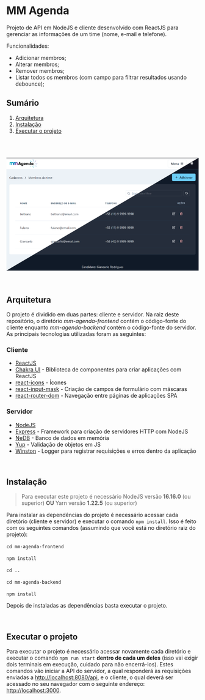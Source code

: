 # MM Agenda

Projeto de API em NodeJS e cliente desenvolvido com ReactJS para gerenciar as informações de um time (nome, e-mail e telefone).

Funcionalidades:

- Adicionar membros;
- Alterar membros;
- Remover membros;
- Listar todos os membros (com campo para filtrar resultados usando debounce);

## Sumário

1. [Arquitetura](#arquitetura)
2. [Instalação](#instalação)
3. [Executar o projeto](#executar-o-projeto)

<br />
<br>

![Alt text](images/mm-agenda.png?raw=true "MM Agenda")

<br>

## Arquitetura

O projeto é dividido em duas partes: cliente e servidor. Na raiz deste repositório, o diretório _mm-agenda-frontend_ contém o código-fonte do cliente enquanto _mm-agenda-backend_ contém o código-fonte do servidor. As principais tecnologias utilizadas foram as seguintes:

### Cliente

- [ReactJS](https://pt-br.reactjs.org/)
- [Chakra UI](https://chakra-ui.com/) - Biblioteca de componentes para criar aplicações com ReactJS
- [react-icons](https://react-icons.github.io/react-icons) - Ícones
- [react-input-mask](https://www.npmjs.com/package/react-input-mask) - Criação de campos de formulário com máscaras
- [react-router-dom](https://v5.reactrouter.com/web/guides/quick-start) - Navegação entre páginas de aplicações SPA

### Servidor

- [NodeJS](https://nodejs.org/en/)
- [Express](https://expressjs.com/pt-br/) - Framework para criação de servidores HTTP com NodeJS
- [NeDB](https://github.com/louischatriot/nedb) - Banco de dados em memória
- [Yup](https://github.com/jquense/yup) - Validação de objetos em JS
- [Winston](https://github.com/winstonjs/winston) - Logger para registrar requisições e erros dentro da aplicação

<br />

## Instalação

> Para executar este projeto é necessário NodeJS versão **16.16.0** (ou superior) **OU** Yarn versão **1.22.5** (ou superior)

Para instalar as dependências do projeto é necessário acessar cada diretório (cliente e servidor) e executar o comando `npm install`. Isso é feito com os seguintes comandos (assumindo que você está no diretório raiz do projeto):

`cd mm-agenda-frontend`

`npm install`

`cd ..`

`cd mm-agenda-backend`

`npm install`

Depois de instaladas as dependências basta executar o projeto.

<br>

## Executar o projeto

Para executar o projeto é necessário acessar novamente cada diretório e executar o comando `npm run start` **dentro de cada um deles** (isso vai exigir dois terminais em execução, cuidado para não encerrá-los). Estes comandos vão iniciar a API do servidor, a qual responderá às requisições enviadas a [http://localhost:8080/api](http://localhost:8080/api), e o cliente, o qual deverá ser acessado no seu navegador com o seguinte endereço: [http://localhost:3000](http://localhost:3000).
